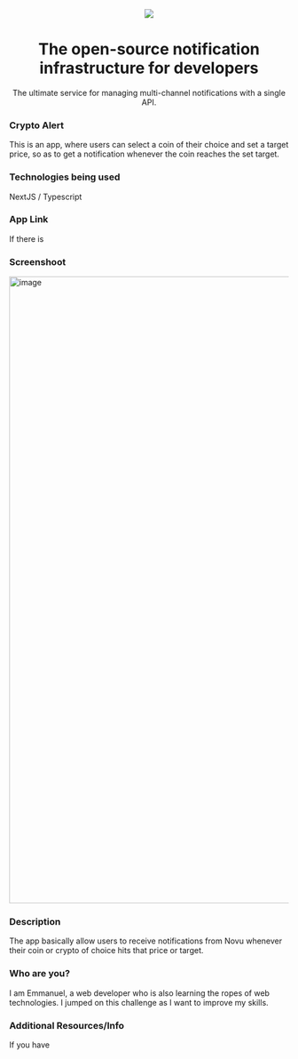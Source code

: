 
<div align="center">
    <a href="https://connect.novu.co" target="_blank"><img src="https://user-images.githubusercontent.com/100117126/235352632-e3e22d9e-2c8b-43d3-a297-dd8fbd90fc56.png" /></a>
</div>

<h1 align="center">The open-source notification infrastructure for developers</h1>

<div align="center">
The ultimate service for managing multi-channel notifications with a single API.
</div>

<h3>Crypto Alert</h3>
<p>This is an app, where users can select a coin of their choice and set a target price, so as to get a notification whenever the coin reaches the set target.</p>

<h3>Technologies being used</h3>
<p>NextJS / Typescript</p>

<h3>App Link</h3>
<p>If there is</p>

<h3>Screenshoot</h3>
<img width="1128" alt="image" src="/images/Bg.png">

<h3>Description</h3>
<p>The app basically allow users to receive notifications from Novu whenever their coin or crypto of choice hits that price or target.</p>


<h3>Who are you?</h3>
<p>I am Emmanuel, a web developer who is also learning the ropes of web technologies. I jumped on this challenge as I want to improve my skills.</p>

<h3>Additional Resources/Info</h3>
<p>If you have</p>
